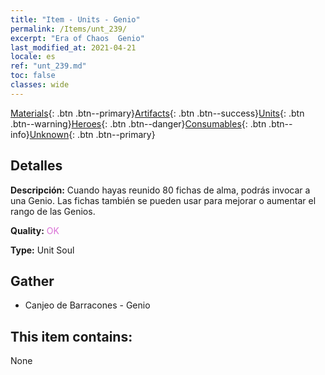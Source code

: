 ```yaml
---
title: "Item - Units - Genio"
permalink: /Items/unt_239/
excerpt: "Era of Chaos  Genio"
last_modified_at: 2021-04-21
locale: es
ref: "unt_239.md"
toc: false
classes: wide
---
```

 [Materials](/es/Items/){: .btn .btn--primary}[Artifacts](/es/Items/Artifacts/){: .btn .btn--success}[Units](/es/Items/Units/){: .btn .btn--warning}[Heroes](/es/Items/Heroes/){: .btn .btn--danger}[Consumables](/es/Items/Consumables/){: .btn .btn--info}[Unknown](/es/Items/Unknown/){: .btn .btn--primary}

## Detalles
 **Descripción:** Cuando hayas reunido 80 fichas de alma, podrás invocar a una Genio. Las fichas también se pueden usar para mejorar o aumentar el rango de las Genios.

 **Quality:** <span style="color: #DA70D6">OK</span>

 **Type:** Unit Soul

## Gather

*    Canjeo de Barracones - Genio 

## This item contains:

  None

